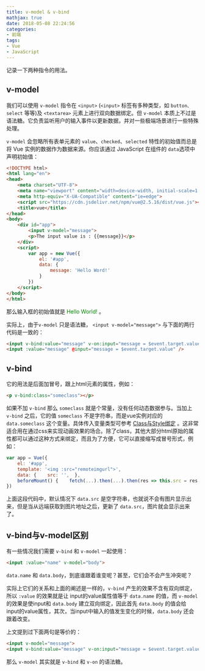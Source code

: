 ```yaml
---
title: v-model & v-bind
mathjax: true
date: 2018-05-08 22:24:56
categories:
- 前端
tags:
- Vue
- JavaScript
---
```

记录一下两种指令的用法。

<!--more-->

## v-model

我们可以使用 `v-model` 指令在 `<input>` (`<input>` 标签有多种类型，如 `button、select` 等等)及 `<textarea>` 元素上进行双向数据绑定。但 `v-model` 本质上不过是语法糖。它负责监听用户的输入事件以更新数据，并对一些极端场景进行一些特殊处理。

`v-model` 会忽略所有表单元素的 `value`、`checked`、`selected` 特性的初始值而总是将 Vue 实例的数据作为数据来源。你应该通过 JavaScript 在组件的 `data`选项中声明初始值：

```html
<!DOCTYPE html>
<html lang="en">
<head>
    <meta charset="UTF-8">
    <meta name="viewport" content="width=device-width, initial-scale=1.0">
    <meta http-equiv="X-UA-Compatible" content="ie=edge">
    <script src="https://cdn.jsdelivr.net/npm/vue@2.5.16/dist/vue.js"></script>
    <title>vue</title>
</head>
<body>
    <div id="app">
        <input v-model="message">
        <p>The input value is : {{message}}</p>
    </div>
    <script>
        var app = new Vue({
            el: '#app',
            data: {
                message: 'Hello Word!'
            }
        })
    </script>
</body>
</html>
```

那么输入框的初始值就是 <font color="green">Hello World!</font> 。



实际上，由于`v-model` 只是语法糖， `<input v-model="message">` 与下面的两行代码是一致的：

```html
<input v-bind:value="message" v-on:input="message = $event.target.value" />
<input :value="message" @input="message = $event.target.value" />
```



## v-bind

它的用法是后面加冒号，跟上html元素的属性，例如：

```html
<p v-bind:class="someclass"></p>
```

如果不加 `v-bind` 那么 `someclass` 就是个常量，没有任何动态数据参与。当加上 `v-bind` 之后，它的值 `someclass` 不是字符串，而是vue实例对应的 `data.someclass` 这个变量。具体传入变量类型可参考 [Class与Style绑定](https://cn.vuejs.org/v2/guide/class-and-style.html) 。这非常适合用在通过css来实现动画效果的场合。除了class，其他大部分html原始的属性都可以通过这种方式来绑定，而且为了方便，它可以直接缩写成冒号形式，例如：

```javascript
var app = Vue({  
    el: '#app',  
    template: '<img :src="remoteimgurl">',  
    data: {    src: '',  },  
    beforeMount() {    fetch(...).then(...).then(res => this.src = res.remoteimgurl) },
})
```

上面这段代码中，默认情况下 `data.src` 是空字符串，也就说不会有图片显示出来，但是当从远端获取到图片地址之后，更新了 `data.src`，图片就会显示出来了。



## v-bind与v-model区别

有一些情况我们需要 `v-bind` 和 `v-model` 一起使用：

```html
<input :value="name" v-model="body">
```

`data.name` 和 `data.body`，到底谁跟着谁变呢？甚至，它们会不会产生冲突呢？

实际上它们的关系和上面的阐述是一样的，`v-bind` 产生的效果不含有双向绑定，所以 `:value` 的效果就是让 input的value属性值等于 `data.name` 的值，而 `v-model` 的效果是使input和 `data.body` 建立双向绑定，因此首先 `data.body` 的值会给input的value属性，其次，当input中输入的值发生变化的时候，`data.body` 还会跟着改变。

上文提到过下面两句是等价的：

```html
<input v-model="message">
<input v-bind:value="message" v-on:input="message = $event.target.value" />
```

那么 `v-model` 其实就是 `v-bind` 和 `v-on` 的语法糖。
